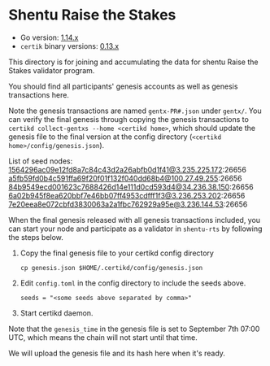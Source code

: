 # Shentu Raise the Stakes #

 - Go version: [1.14.x](https://golang.org/dl/)
 - `certik` binary versions: [0.13.x](https://github.com/certikfoundation/chain/releases)

This directory is for joining and accumulating the data for shentu Raise the Stakes validator program.

You should find all participants' genesis accounts as well as genesis transactions here.

Note the genesis transactions are named `gentx-PR#.json` under `gentx/`. You can verify the final genesis through copying the genesis transactions to `certikd collect-gentxs --home <certikd home>`, which should update the genesis file to the final version at the config directory (`<certikd home>/config/genesis.json`).

List of seed nodes:
1564296ac09e12fd8a7c84c43d2a26abfb0d1f41@3.235.225.172:26656
a5fb59fd0b4c591ffa69f20f01f132f040dd68b4@100.27.49.255:26656
84b9549ecd001623c7688426d14e111d0cd593d4@34.236.38.150:26656
6a02b945f8ea620bbf7e46bb07ff4953cdfff1f3@3.236.253.202:26656
7e20eea8e072cbfd3830063a2a1fbc762929a95e@3.236.144.53:26656

When the final genesis released with all genesis transactions included, you can start your node and participate as a validator in `shentu-rts` by following the steps below.

 1. Copy the final genesis file to your certikd config directory
    ```
    cp genesis.json $HOME/.certikd/config/genesis.json
    ```
 2. Edit `config.toml` in the config directory to include the seeds above.
    ```
    seeds = "<some seeds above separated by comma>"
    ```
 3. Start certikd daemon.
 
Note that the `genesis_time` in the genesis file is set to September 7th 07:00 UTC, which means the chain will not start until that time.

We will upload the genesis file and its hash here when it's ready.